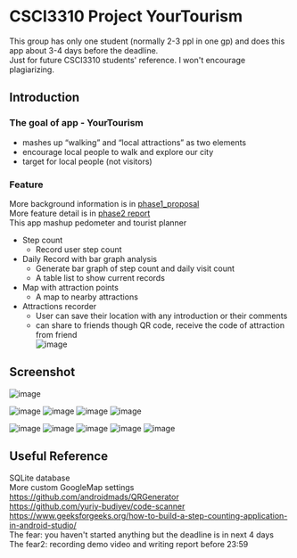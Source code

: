 # CSCI3310 Project YourTourism
This group has only one student (normally 2-3 ppl in one gp) and does this app about 3-4 days before the deadline.  
Just for future CSCI3310 students' reference. I won't encourage plagiarizing.

## Introduction
### The goal of app - YourTourism
- mashes up “walking” and “local attractions” as two elements
- encourage local people to walk and explore our city
- target for local people (not visitors)

### Feature  
More background information is in [phase1_proposal](https://github.com/lissa2077/CSCI3310_project_YourTourism/blob/main/3310_phase1_proposal.pdf)  
More feature detail is in [phase2 report](https://github.com/lissa2077/CSCI3310_project_YourTourism/blob/main/3310_phase2_report.pdf)  
This app mashup pedometer and tourist planner
- Step count
  - Record user step count
- Daily Record with bar graph analysis
  - Generate bar graph of step count and daily visit count
  - A table list to show current records
- Map with attraction points
  - A map to nearby attractions
- Attractions recorder
  - User can save their location with any introduction or their comments
  - can share to friends though QR code, receive the code of attraction from friend  
![image](https://github.com/lissa2077/CSCI3310_project_YourTourism/assets/71573064/24d8187a-4e1b-4782-91d7-417c7f2600ce)

## Screenshot
![image](https://github.com/lissa2077/CSCI3310_project_YourTourism/assets/71573064/57314de3-caaf-49cd-9404-32b6b7c53d6b)

![image](https://github.com/lissa2077/CSCI3310_project_YourTourism/assets/71573064/77e69ea0-2efb-419b-8a7d-e2eb6bde4ce0)
![image](https://github.com/lissa2077/CSCI3310_project_YourTourism/assets/71573064/7c492fc8-43ba-4bb8-9dd1-d0c187a641b6)
![image](https://github.com/lissa2077/CSCI3310_project_YourTourism/assets/71573064/e43c3ae7-34dd-43a1-a097-189dea0d393c)
![image](https://github.com/lissa2077/CSCI3310_project_YourTourism/assets/71573064/7ff68a5e-6cf6-49c6-921b-fe6667e0e44c)

![image](https://github.com/lissa2077/CSCI3310_project_YourTourism/assets/71573064/6dc95ab4-e93d-442d-83ab-776b36c4c14f)
![image](https://github.com/lissa2077/CSCI3310_project_YourTourism/assets/71573064/5f492b28-ef8c-40fe-bc0e-342c9c2bdbfb)
![image](https://github.com/lissa2077/CSCI3310_project_YourTourism/assets/71573064/a56a0474-4de5-455c-bbb2-2544c061bd57)
![image](https://github.com/lissa2077/CSCI3310_project_YourTourism/assets/71573064/09853f0b-dcde-4c41-b3ef-ee52e451bbd7)
![image](https://github.com/lissa2077/CSCI3310_project_YourTourism/assets/71573064/966e48da-b638-40fe-99fd-09929af2696b)


## Useful Reference
SQLite database  
More custom GoogleMap settings  
https://github.com/androidmads/QRGenerator  
https://github.com/yuriy-budiyev/code-scanner  
https://www.geeksforgeeks.org/how-to-build-a-step-counting-application-in-android-studio/  
The fear: you haven't started anything but the deadline is in next 4 days  
The fear2: recording demo video and writing report before 23:59
